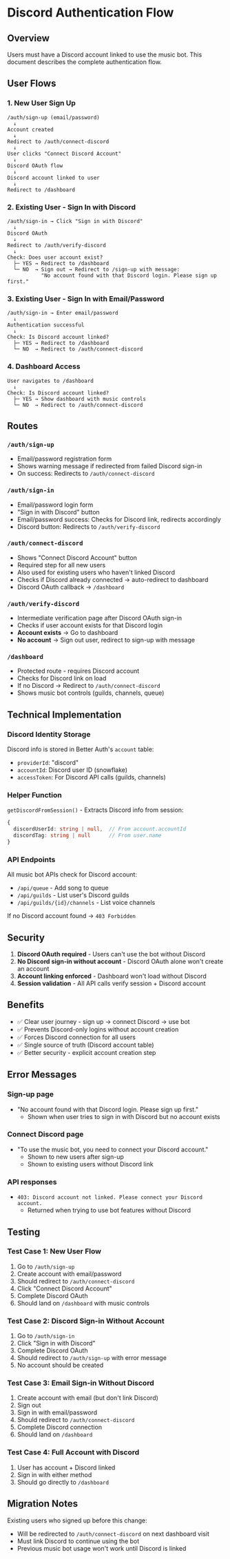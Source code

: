 # Discord Authentication Flow

## Overview

Users must have a Discord account linked to use the music bot. This document describes the complete authentication flow.

## User Flows

### 1. New User Sign Up

```
/auth/sign-up (email/password)
  ↓
Account created
  ↓
Redirect to /auth/connect-discord
  ↓
User clicks "Connect Discord Account"
  ↓
Discord OAuth flow
  ↓
Discord account linked to user
  ↓
Redirect to /dashboard
```

### 2. Existing User - Sign In with Discord

```
/auth/sign-in → Click "Sign in with Discord"
  ↓
Discord OAuth
  ↓
Redirect to /auth/verify-discord
  ↓
Check: Does user account exist?
  ├─ YES → Redirect to /dashboard
  └─ NO  → Sign out → Redirect to /sign-up with message:
           "No account found with that Discord login. Please sign up first."
```

### 3. Existing User - Sign In with Email/Password

```
/auth/sign-in → Enter email/password
  ↓
Authentication successful
  ↓
Check: Is Discord account linked?
  ├─ YES → Redirect to /dashboard
  └─ NO  → Redirect to /auth/connect-discord
```

### 4. Dashboard Access

```
User navigates to /dashboard
  ↓
Check: Is Discord account linked?
  ├─ YES → Show dashboard with music controls
  └─ NO  → Redirect to /auth/connect-discord
```

## Routes

### `/auth/sign-up`

- Email/password registration form
- Shows warning message if redirected from failed Discord sign-in
- On success: Redirects to `/auth/connect-discord`

### `/auth/sign-in`

- Email/password login form
- "Sign in with Discord" button
- Email/password success: Checks for Discord link, redirects accordingly
- Discord button: Redirects to `/auth/verify-discord`

### `/auth/connect-discord`

- Shows "Connect Discord Account" button
- Required step for all new users
- Also used for existing users who haven't linked Discord
- Checks if Discord already connected → auto-redirect to dashboard
- Discord OAuth callback → `/dashboard`

### `/auth/verify-discord`

- Intermediate verification page after Discord OAuth sign-in
- Checks if user account exists for that Discord login
- **Account exists** → Go to dashboard
- **No account** → Sign out user, redirect to sign-up with message

### `/dashboard`

- Protected route - requires Discord account
- Checks for Discord link on load
- If no Discord → Redirect to `/auth/connect-discord`
- Shows music bot controls (guilds, channels, queue)

## Technical Implementation

### Discord Identity Storage

Discord info is stored in Better Auth's `account` table:

- `providerId`: "discord"
- `accountId`: Discord user ID (snowflake)
- `accessToken`: For Discord API calls (guilds, channels)

### Helper Function

`getDiscordFromSession()` - Extracts Discord info from session:

```typescript
{
  discordUserId: string | null,  // From account.accountId
  discordTag: string | null      // From user.name
}
```

### API Endpoints

All music bot APIs check for Discord account:

- `/api/queue` - Add song to queue
- `/api/guilds` - List user's Discord guilds
- `/api/guilds/{id}/channels` - List voice channels

If no Discord account found → `403 Forbidden`

## Security

1. **Discord OAuth required** - Users can't use the bot without Discord
2. **No Discord sign-in without account** - Discord OAuth alone won't create an account
3. **Account linking enforced** - Dashboard won't load without Discord
4. **Session validation** - All API calls verify session + Discord account

## Benefits

- ✅ Clear user journey - sign up → connect Discord → use bot
- ✅ Prevents Discord-only logins without account creation
- ✅ Forces Discord connection for all users
- ✅ Single source of truth (Discord account table)
- ✅ Better security - explicit account creation step

## Error Messages

### Sign-up page

- "No account found with that Discord login. Please sign up first."
  - Shown when user tries to sign in with Discord but no account exists

### Connect Discord page

- "To use the music bot, you need to connect your Discord account."
  - Shown to new users after sign-up
  - Shown to existing users without Discord link

### API responses

- `403: Discord account not linked. Please connect your Discord account.`
  - Returned when trying to use bot features without Discord

## Testing

### Test Case 1: New User Flow

1. Go to `/auth/sign-up`
2. Create account with email/password
3. Should redirect to `/auth/connect-discord`
4. Click "Connect Discord Account"
5. Complete Discord OAuth
6. Should land on `/dashboard` with music controls

### Test Case 2: Discord Sign-in Without Account

1. Go to `/auth/sign-in`
2. Click "Sign in with Discord"
3. Complete Discord OAuth
4. Should redirect to `/auth/sign-up` with error message
5. No account should be created

### Test Case 3: Email Sign-in Without Discord

1. Create account with email (but don't link Discord)
2. Sign out
3. Sign in with email/password
4. Should redirect to `/auth/connect-discord`
5. Complete Discord connection
6. Should land on `/dashboard`

### Test Case 4: Full Account with Discord

1. User has account + Discord linked
2. Sign in with either method
3. Should go directly to `/dashboard`

## Migration Notes

Existing users who signed up before this change:

- Will be redirected to `/auth/connect-discord` on next dashboard visit
- Must link Discord to continue using the bot
- Previous music bot usage won't work until Discord is linked
